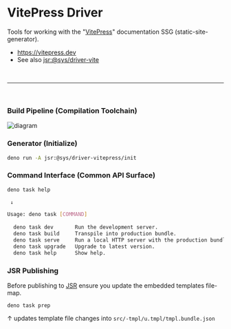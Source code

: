 # VitePress Driver
Tools for working with the "[VitePress](https://vitepress.dev)" documentation SSG (static-site-generator).

- https://vitepress.dev
- See also [jsr:@sys/driver-vite](https://jsr.io/@sys/driver-vite)

<p>&nbsp;<p>

---

<p>&nbsp;<p>

### Build Pipeline (Compilation Toolchain)

![diagram](https://wrpcd.net/cdn-cgi/imagedelivery/BXluQx4ige9GuW0Ia56BHw/5d631b2e-8e76-4ec8-3ca2-d4943e70b100/original)


### Generator (Initialize)

```bash
deno run -A jsr:@sys/driver-vitepress/init
```

### Command Interface (Common API Surface)

```bash
deno task help

 ↓

Usage: deno task [COMMAND]
                                                                         
  deno task dev       Run the development server.                        
  deno task build     Transpile into production bundle.                   
  deno task serve     Run a local HTTP server with the production bundle.
  deno task upgrade   Upgrade to latest version.                         
  deno task help      Show help.              
```

### JSR Publishing
Before publishing to [JSR](https://jsr.io/@sys/driver-vitepress) ensure you update the
embedded templates file-map.

```
deno task prep
```

↑ updates template file changes into `src/-tmpl/u.tmpl/tmpl.bundle.json`

